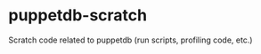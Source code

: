 puppetdb-scratch
================

Scratch code related to puppetdb (run scripts, profiling code, etc.)